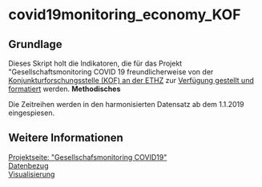 # covid19monitoring_economy_KOF 

## Grundlage

Dieses Skript holt die  Indikatoren, die für das Projekt "Gesellschaftsmonitoring COVID 19 freundlicherweise von der [Konjunkturforschungsstelle (KOF) an der ETHZ](https://kof.ethz.ch) zur [Verfügung gestellt und formatiert](https://github.com/KOF-ch/economic-monitoring/tree/master/data-statistikZH-monitoring) werden. **Methodisches**

Die Zeitreihen werden in den harmonisierten Datensatz ab dem 1.1.2019 eingespiesen.

## Weitere Informationen
[Projektseite: "Gesellschafsmonitoring COVID19"](https://github.com/statistikZH/covid19monitoring) <br>
[Datenbezug](https://www.web.statistik.zh.ch/covid19_indikatoren_uebersicht/#/) <br>
[Visualisierung](https://www.web.statistik.zh.ch/cms_vis/covid19_indikatoren/) <br>






